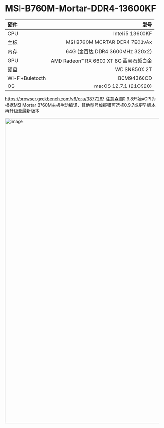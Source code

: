 # MSI-B760M-Mortar-DDR4-13600KF

| 硬件 | 型号 |
| :-----| ----: |
| CPU | Intel i5 13600KF |
| 主板 | MSI B760M MORTAR DDR4 7E01vAx |
| 内存 | 64G (金百达 DDR4 3600MHz 32Gx2) |
| GPU | AMD Radeon™ RX 6600 XT 8G 蓝宝石超白金 |
| 硬盘 | WD SN850X 2T |
| Wi-Fi+Buletooth | BCM94360CD |
| OS | macOS 12.7.1 (21G920) |

https://browser.geekbench.com/v6/cpu/3877267
注意⚠️自0.9.8开始ACPI为根据MSI Mortar B760M主板手动编译，其他型号如报错可选择0.9.7或更早版本再升级至最新版本

<img width="999" alt="image" src="https://github.com/ifr0zen/Hackintosh-B760M-13600KF-RX6600XT/assets/17274321/4909d339-4132-4876-804f-dfa8959526fc">
